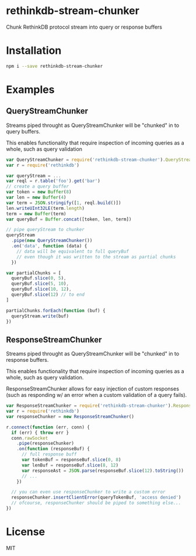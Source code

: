# rethinkdb-stream-chunker
Chunk RethinkDB protocol stream into query or response buffers

# Installation
```bash
npm i --save rethinkdb-stream-chunker
```

# Examples

## QueryStreamChunker
Streams piped throught as QueryStreamChunker will be "chunked" in to query buffers.

This enables functionality that require inspection of incoming queries as a whole, such as query validation

```js
var QueryStreamChunker = require('rethinkdb-stream-chunker').QueryStreamChunker
var r = require('rethinkdb')

var queryStream = ...
var reql = r.table('foo').get('bar')
// create a query buffer
var token = new Buffer(8)
var len = new Buffer(4)
var term = JSON.stringify([1, reql.build()])
len.writeUInt32LE(term.length)
term = new Buffer(term)
var queryBuf = Buffer.concat([token, len, term])

// pipe queryStream to chunker
queryStream
  .pipe(new QueryStreamChunker())
  .on('data', function (data) {
    // data will be equivalent to full queryBuf
    // even though it was written to the stream as partial chunks
  })

var partialChunks = [
  queryBuf.slice(0, 5),
  queryBuf.slice(5, 10),
  queryBuf.slice(10, 12),
  queryBuf.slice(12) // to end
]

partialChunks.forEach(function (buf) {
  queryStream.write(buf)
})
```

## ResponseStreamChunker
Streams piped throught as QueryStreamChunker will be "chunked" in to response buffers.

This enables functionality that require inspection of incoming queries as a whole, such as query validation.

ResponseStreamChunker allows for easy injection of custom responses (such as responding w/ an error when a custom validation of a query fails).

```js
var ResponseStreamChunker = require('rethinkdb-stream-chunker').ResponseStreamChunker
var r = require('rethinkdb')
var responseChunker = new ResponseStreamChunker()

r.connect(function (err, conn) {
  if (err) { throw err }
  conn.rawSocket
    .pipe(responseChunker)
    .on(function (responseBuf) {
      // full response buff
      var tokenBuf = responseBuf.slice(0, 8)
      var lenBuf = responseBuf.slice(8, 12)
      var responseAst = JSON.parse(responseBuf.slice(12).toString())
      // ...
    })

  // you can even use responseChunker to write a custom error
  responseChunker.insertClientError(queryTokenBuf, 'access denied')
  // ofcourse, responseChunker should be piped to something else...
})
```

# License
MIT